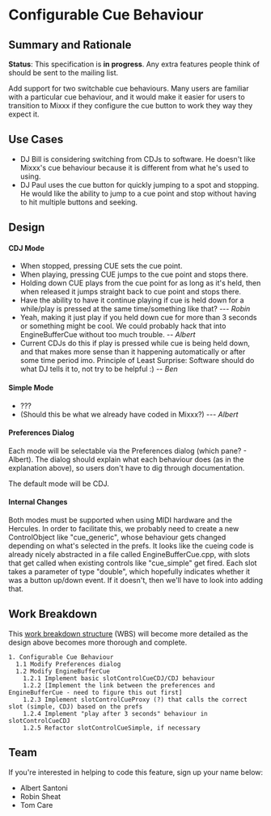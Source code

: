 # Configurable Cue Behaviour

## Summary and Rationale

**Status**: This specification is **in progress**. Any extra features
people think of should be sent to the mailing list.

Add support for two switchable cue behaviours. Many users are familiar
with a particular cue behaviour, and it would make it easier for users
to transition to Mixxx if they configure the cue button to work they way
they expect it.

## Use Cases

  - DJ Bill is considering switching from CDJs to software. He doesn't
    like Mixxx's cue behaviour because it is different from what he's
    used to using.
  - DJ Paul uses the cue button for quickly jumping to a spot and
    stopping. He would like the ability to jump to a cue point and stop
    without having to hit multiple buttons and seeking.

## Design

#### CDJ Mode

  - When stopped, pressing CUE sets the cue point.
  - When playing, pressing CUE jumps to the cue point and stops there.
  - Holding down CUE plays from the cue point for as long as it's held,
    then when released it jumps straight back to cue point and stops
    there.
  - Have the ability to have it continue playing if cue is held down for
    a while/play is pressed at the same time/something like that? ---
    *Robin*
  - Yeah, making it just play if you held down cue for more than 3
    seconds or something might be cool. We could probably hack that into
    EngineBufferCue without too much trouble. -- *Albert*
  - Current CDJs do this if play is pressed while cue is being held
    down, and that makes more sense than it happening automatically or
    after some time period imo. Principle of Least Surprise: Software
    should do what DJ tells it to, not try to be helpful :) -- *Ben*

#### Simple Mode

  - ???
  - (Should this be what we already have coded in Mixxx?) --- *Albert*

#### Preferences Dialog

Each mode will be selectable via the Preferences dialog (which pane? -
Albert). The dialog should explain what each behaviour does (as in the
explanation above), so users don't have to dig through documentation.

The default mode will be CDJ.

#### Internal Changes

Both modes must be supported when using MIDI hardware and the Hercules.
In order to facilitate this, we probably need to create a new
ControlObject like "cue\_generic", whose behaviour gets changed
depending on what's selected in the prefs. It looks like the cueing code
is already nicely abstracted in a file called EngineBufferCue.cpp, with
slots that get called when existing controls like "cue\_simple" get
fired. Each slot takes a parameter of type "double", which hopefully
indicates whether it was a button up/down event. If it doesn't, then
we'll have to look into adding that.

## Work Breakdown

This [work breakdown
structure](http://en.wikipedia.org/wiki/Work_breakdown_structure) (WBS)
will become more detailed as the design above becomes more thorough and
complete.

    1. Configurable Cue Behaviour
      1.1 Modify Preferences dialog
      1.2 Modify EngineBufferCue
        1.2.1 Implement basic slotControlCueCDJ/CDJ behaviour
        1.2.2 [Implement the link between the preferences and EngineBufferCue - need to figure this out first]
        1.2.3 Implement slotControlCueProxy (?) that calls the correct slot (simple, CDJ) based on the prefs
        1.2.4 Implement "play after 3 seconds" behaviour in slotControlCueCDJ
        1.2.5 Refactor slotControlCueSimple, if necessary

## Team

If you're interested in helping to code this feature, sign up your name
below:

  - Albert Santoni
  - Robin Sheat
  - Tom Care
